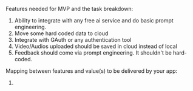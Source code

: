 Features needed for MVP and the task breakdown:

1. Ability to integrate with any free ai service and do basic prompt engineering.
2. Move some hard coded data to cloud
3. Integrate with GAuth or any authentication tool
4. Video/Audios uploaded should be saved in cloud instead of local
5. Feedback should come via prompt engineering. It shouldn't be hard-coded.

Mapping between features and value(s) to be delivered by your app:

1.
